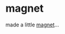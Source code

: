 <!--
  id: 262
  date: 2004-01-17T16:41:20
  modified: 2004-01-17T16:41:20
  slug: magnet
  type: post
  excerpt: <p>made a little magnet&#8230;</p> 
  content: <p>made a little <a href="javascript:openPopup(%20%22%20gameref.html?game/magnet.dcr&amp;400&amp;400&amp;magnet&amp;:%20%22,0,0,5,5)" alt="">magnet</a>&#8230;</p> 
  categories: Director
  tags: 
-->

# magnet

<p>made a little <a href="javascript:openPopup(%20%22%20gameref.html?game/magnet.dcr&amp;400&amp;400&amp;magnet&amp;:%20%22,0,0,5,5)" alt="">magnet</a>&#8230;</p>

